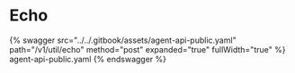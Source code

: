 # Echo
{% swagger src="../../.gitbook/assets/agent-api-public.yaml" path="/v1/util/echo" method="post" expanded="true" fullWidth="true" %} agent-api-public.yaml {% endswagger %}
